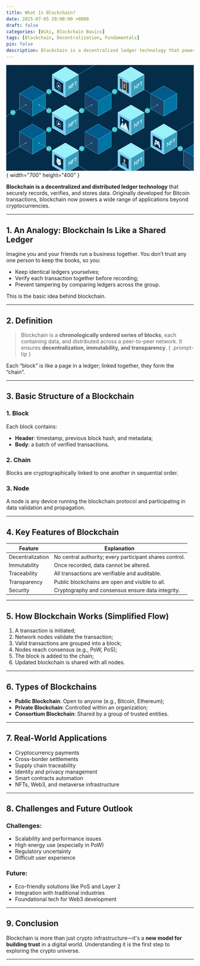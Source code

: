 ```yaml
---
title: What Is Blockchain?
date: 2025-07-05 20:00:00 +0800
draft: false
categories: [Wiki, Blockchain Basics]
tags: [Blockchain, Decentralization, Fundamentals]
pin: false
description: Blockchain is a decentralized ledger technology that powers cryptocurrencies. This article explains its definition, how it works, key features, and future trends.
---
```


![Blockchain](1600X900-How-does-blockchain-work.jpg)
{ width="700" height="400" }

**Blockchain is a decentralized and distributed ledger technology** that securely records, verifies, and stores data. Originally developed for Bitcoin transactions, blockchain now powers a wide range of applications beyond cryptocurrencies.

---

## 1. An Analogy: Blockchain Is Like a Shared Ledger

Imagine you and your friends run a business together. You don’t trust any one person to keep the books, so you:

- Keep identical ledgers yourselves;
- Verify each transaction together before recording;
- Prevent tampering by comparing ledgers across the group.

This is the basic idea behind blockchain.

---

## 2. Definition

> Blockchain is a **chronologically ordered series of blocks**, each containing data, and distributed across a peer-to-peer network. It ensures **decentralization, immutability, and transparency**.
{ .prompt-tip }

Each “block” is like a page in a ledger; linked together, they form the “chain”.

---

## 3. Basic Structure of a Blockchain

### 1. Block

Each block contains:
- **Header**: timestamp, previous block hash, and metadata;
- **Body**: a batch of verified transactions.

### 2. Chain

Blocks are cryptographically linked to one another in sequential order.

### 3. Node

A node is any device running the blockchain protocol and participating in data validation and propagation.

---

## 4. Key Features of Blockchain

| Feature        | Explanation |
|----------------|-------------|
| Decentralization | No central authority; every participant shares control. |
| Immutability   | Once recorded, data cannot be altered. |
| Traceability   | All transactions are verifiable and auditable. |
| Transparency   | Public blockchains are open and visible to all. |
| Security       | Cryptography and consensus ensure data integrity. |

---

## 5. How Blockchain Works (Simplified Flow)

1. A transaction is initiated;
2. Network nodes validate the transaction;
3. Valid transactions are grouped into a block;
4. Nodes reach consensus (e.g., PoW, PoS);
5. The block is added to the chain;
6. Updated blockchain is shared with all nodes.

---

## 6. Types of Blockchains

- **Public Blockchain**: Open to anyone (e.g., Bitcoin, Ethereum);
- **Private Blockchain**: Controlled within an organization;
- **Consortium Blockchain**: Shared by a group of trusted entities.

---

## 7. Real-World Applications

- Cryptocurrency payments
- Cross-border settlements
- Supply chain traceability
- Identity and privacy management
- Smart contracts automation
- NFTs, Web3, and metaverse infrastructure

---

## 8. Challenges and Future Outlook

### Challenges:
- Scalability and performance issues
- High energy use (especially in PoW)
- Regulatory uncertainty
- Difficult user experience

### Future:
- Eco-friendly solutions like PoS and Layer 2
- Integration with traditional industries
- Foundational tech for Web3 development

---

## 9. Conclusion

Blockchain is more than just crypto infrastructure—it's a **new model for building trust** in a digital world. Understanding it is the first step to exploring the crypto universe.

---

